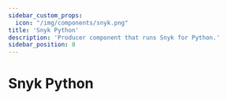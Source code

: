 ```yaml
---
sidebar_custom_props:
  icon: "/img/components/snyk.png"
title: 'Snyk Python'
description: 'Producer component that runs Snyk for Python.'
sidebar_position: 8
---
```


# Snyk Python
